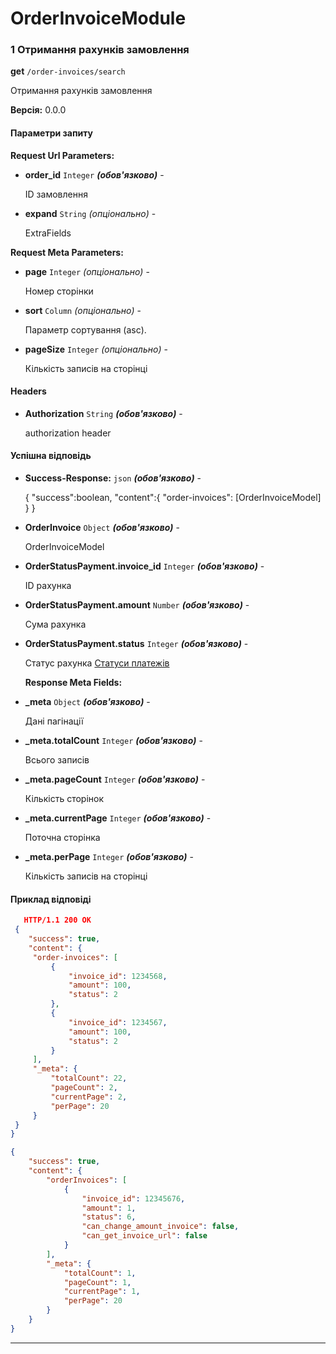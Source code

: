 # OrderInvoiceModule

### 1 Отримання рахунків замовлення

**get** `/order-invoices/search`

<p>Отримання рахунків замовлення</p>

**Версія:** 0.0.0

#### Параметри запиту

**Request Url Parameters:**

- **order_id** `Integer` **_(обов'язково)_** - <p>ID замовлення</p>
- **expand** `String` _(опціонально)_ - <p>ExtraFields</p>

**Request Meta Parameters:**

- **page** `Integer` _(опціонально)_ - <p>Номер сторінки</p>
- **sort** `Column` _(опціонально)_ - <p>Параметр сортування (asc).</p>
- **pageSize** `Integer` _(опціонально)_ - <p>Кількість записів на сторінці</p>

#### Headers

- **Authorization** `String` **_(обов'язково)_** - <p>authorization header<br></p>

#### Успішна відповідь

- **Success-Response:** `json` **_(обов'язково)_** - <p>{ &quot;success&quot;:boolean, &quot;content&quot;:{ &quot;order-invoices&quot;: [OrderInvoiceModel] } }</p>
- **OrderInvoice** `Object` **_(обов'язково)_** - <p>OrderInvoiceModel</p>
- **OrderStatusPayment.invoice_id** `Integer` **_(обов'язково)_** - <p>ID рахунка</p>
- **OrderStatusPayment.amount** `Number` **_(обов'язково)_** - <p>Сума рахунка</p>
- **OrderStatusPayment.status** `Integer` **_(обов'язково)_** - <p>Статус рахунка <a href="#api-Orders-GetPaymentStatuses">Статуси платежів</a></p>
**Response Meta Fields:**

- **_meta** `Object` **_(обов'язково)_** - <p>Дані пагінації</p>
- **_meta.totalCount** `Integer` **_(обов'язково)_** - <p>Всього записів</p>
- **_meta.pageCount** `Integer` **_(обов'язково)_** - <p>Кількість сторінок</p>
- **_meta.currentPage** `Integer` **_(обов'язково)_** - <p>Поточна сторінка</p>
- **_meta.perPage** `Integer` **_(обов'язково)_** - <p>Кількість записів на сторінці</p>

#### Приклад відповіді

```json
   HTTP/1.1 200 OK
 {
    "success": true,
    "content": {
     "order-invoices": [
         {
             "invoice_id": 1234568,
             "amount": 100,
             "status": 2
         },
         {
             "invoice_id": 1234567,
             "amount": 100,
             "status": 2
         }
     ],
     "_meta": {
         "totalCount": 22,
         "pageCount": 2,
         "currentPage": 2,
         "perPage": 20
     }
 }
}
```

```json
{
    "success": true,
    "content": {
        "orderInvoices": [
            {
                "invoice_id": 12345676,
                "amount": 1,
                "status": 6,
                "can_change_amount_invoice": false,
                "can_get_invoice_url": false
            }
        ],
        "_meta": {
            "totalCount": 1,
            "pageCount": 1,
            "currentPage": 1,
            "perPage": 20
        }
    }
}
```

---

